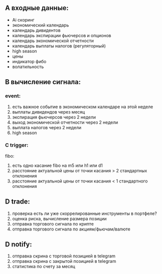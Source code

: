 ## A входные данные:
- Ai скоринг
- экономический календарь
- календарь дивидентов
- календарь экспирации фьючерсов и опционов
- календарь экономической отчетности
- календарь выплаты налогов (регуляторный)
- high season
- цены
- индикатор фибо
- волатильность

## B вычисление сигнала:
### event:
1. есть важное событие в экономическом календаре на этой неделе
2. выплаты дивидендов через месяц
3. экспирация фьючерсов через 2 недели
4. выход экономической отчетности через 2 недели
5. выплата налогов через 2 недели
6. high season

### C trigger:
fibo: 
1. есть одно касание fibo на m5 или h1 или d1
2. расстояние актуальной цены от точки касания > 2 стандартных отклонения
3. расстояние актуальной цены от точки касания < 1 стандартного отклонения

## D trade:
1. проверка есть ли уже скоррелированные инструменты в портфеле?
2. оценка риска, вычисление размера позиции
3. отправка торгового сигнала по крипте
4. отправка торгового сигнала по акциям/фьючам/валюте

## D notify:
1. отправка скрина с торговой позицией в telegram
2. отправка скрина с закрытой позицией в telegram
3. статистика по счету за месяц

